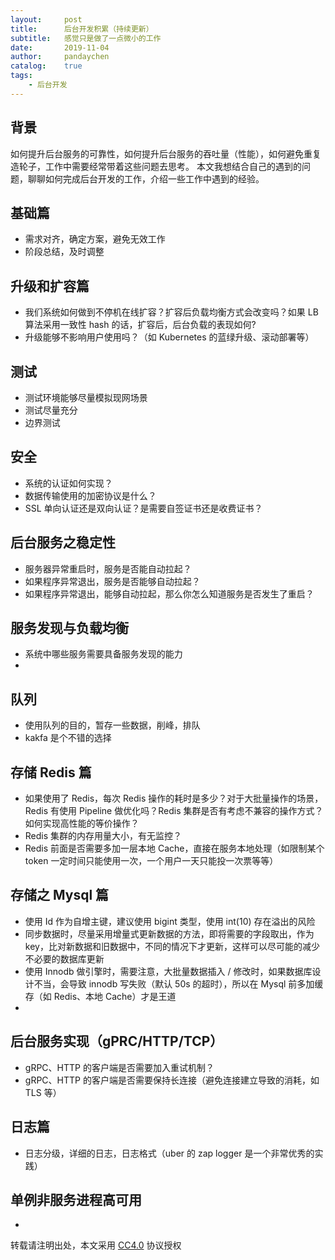 ```yaml
---
layout:     post
title:      后台开发积累（持续更新）
subtitle:   感觉只是做了一点微小的工作
date:       2019-11-04
author:     pandaychen
catalog:    true
tags:
    - 后台开发
---
```


##  背景
如何提升后台服务的可靠性，如何提升后台服务的吞吐量（性能），如何避免重复造轮子，工作中需要经常带着这些问题去思考。
本文我想结合自己的遇到的问题，聊聊如何完成后台开发的工作，介绍一些工作中遇到的经验。

##  基础篇
-   需求对齐，确定方案，避免无效工作
-   阶段总结，及时调整

##  升级和扩容篇
-   我们系统如何做到不停机在线扩容？扩容后负载均衡方式会改变吗？如果 LB 算法采用一致性 hash 的话，扩容后，后台负载的表现如何?
-   升级能够不影响用户使用吗？（如 Kubernetes 的蓝绿升级、滚动部署等）

##  测试
-   测试环境能够尽量模拟现网场景
-   测试尽量充分
-   边界测试

##  安全
-   系统的认证如何实现？
-   数据传输使用的加密协议是什么？
-   SSL 单向认证还是双向认证？是需要自签证书还是收费证书？

##  后台服务之稳定性
-   服务器异常重启时，服务是否能自动拉起？
-   如果程序异常退出，服务是否能够自动拉起？
-   如果程序异常退出，能够自动拉起，那么你怎么知道服务是否发生了重启？

##  服务发现与负载均衡
-   系统中哪些服务需要具备服务发现的能力
-

##  队列
-   使用队列的目的，暂存一些数据，削峰，排队
-   kakfa 是个不错的选择

##  存储 Redis 篇
-   如果使用了 Redis，每次 Redis 操作的耗时是多少？对于大批量操作的场景，Redis 有使用 Pipeline 做优化吗？Redis 集群是否有考虑不兼容的操作方式？如何实现高性能的等价操作？
-   Redis 集群的内存用量大小，有无监控？
-   Redis 前面是否需要多加一层本地 Cache，直接在服务本地处理（如限制某个 token 一定时间只能使用一次，一个用户一天只能投一次票等等）

##  存储之 Mysql 篇
-   使用 Id 作为自增主键，建议使用 bigint 类型，使用 int(10) 存在溢出的风险
-   同步数据时，尽量采用增量式更新数据的方法，即将需要的字段取出，作为 key，比对新数据和旧数据中，不同的情况下才更新，这样可以尽可能的减少不必要的数据库更新
-   使用 Innodb 做引擎时，需要注意，大批量数据插入 / 修改时，如果数据库设计不当，会导致 innodb 写失败（默认 50s 的超时），所以在 Mysql 前多加缓存（如 Redis、本地 Cache）才是王道
-

##  后台服务实现（gPRC/HTTP/TCP）
-   gRPC、HTTP 的客户端是否需要加入重试机制？
-   gRPC、HTTP 的客户端是否需要保持长连接（避免连接建立导致的消耗，如 TLS 等）

##  日志篇
-   日志分级，详细的日志，日志格式（uber 的 zap logger 是一个非常优秀的实践）

##  单例非服务进程高可用
-

转载请注明出处，本文采用 [CC4.0](http://creativecommons.org/licenses/by-nc-nd/4.0/) 协议授权
